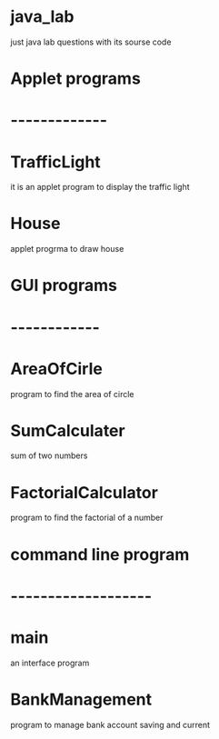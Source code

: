 # java_lab
just java lab questions with its sourse code
# Applet programs 
# -------------
# TrafficLight
it is an applet program to display the traffic light
# House
applet progrma to draw house

# GUI programs
# ------------
# AreaOfCirle
program to find the area of circle
# SumCalculater 
sum of two numbers

# FactorialCalculator
 program to find the factorial of a number

 # command line program
# -------------------
# main
an interface program

# BankManagement
program to manage bank account saving and current
